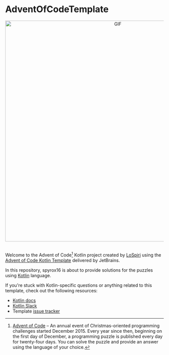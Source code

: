 # AdventOfCodeTemplate

<div align="center">
<img hight="300" width="700" alt="GIF" align="center" src="https://c.tenor.com/2uoTk06PaHYAAAAC/santa-merry.gif">
</div>

</br>

Welcome to the Advent of Code[^aoc] Kotlin project created by [LoSpiri][github] using the [Advent of Code Kotlin Template][template] delivered by JetBrains.

In this repository, spyrox16 is about to provide solutions for the puzzles using [Kotlin][kotlin] language.

If you're stuck with Kotlin-specific questions or anything related to this template, check out the following resources:

- [Kotlin docs][docs]
- [Kotlin Slack][slack]
- Template [issue tracker][issues]


[^aoc]:
    [Advent of Code][aoc] – An annual event of Christmas-oriented programming challenges started December 2015.
    Every year since then, beginning on the first day of December, a programming puzzle is published every day for twenty-four days.
    You can solve the puzzle and provide an answer using the language of your choice.

[aoc]: https://adventofcode.com
[docs]: https://kotlinlang.org/docs/home.html
[github]: https://github.com/spyrox16
[issues]: https://github.com/kotlin-hands-on/advent-of-code-kotlin-template/issues
[kotlin]: https://kotlinlang.org
[slack]: https://surveys.jetbrains.com/s3/kotlin-slack-sign-up
[template]: https://github.com/kotlin-hands-on/advent-of-code-kotlin-template
